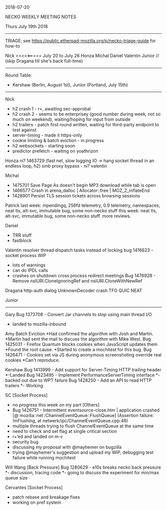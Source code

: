 2018-07-20

NECKO WEEKLY MEETING NOTES

Thurs July 19th 2018

-----------------------------------------------
TRIAGE: see https://public.etherpad-mozilla.org/p/necko-triage-guide for how-to

Nick <<<<<===== July 20 to July 26
Honza
Michal
Daniel
Valentin
Junior
//  (skip Dragana till she's back full-time)

----------------------------------------------
Round Table:

- Kershaw (Berlin, August 1st), Junior (Portland, July 15th)


----------------
Nick
- h2 crash 1 - r+, awaiting sec-approbal
- h2 crash 2 - seems to be enterprisey (good number during week, not so much on weekend), waiting/hoping for input from outside
- h2 trailers - patch first round written, waiting for third-party endpoint to test against
- server-timing - made it https-only
- cookie limiting & batch eviction - in progress
- h2 websockets - starting soon
- predictor prefetch - waiting on yoathrizon

Honza
ni? 1463729 (fast net, slow logging IO -> hang socket thread in an endless loop, h2)
smb proxy bypass - ni? valentin

Michal
 - 1475701 Save Page As doesn't begin MP3 download while tab is open
 - 1466577 Crash in arena_dalloc | Allocator<T>::free | MOZ_Z_inflateEnd
 - 1428901 Persist TLS session tickets across browsing sessions

Patrick
  last week: mpendingq, 256fd telemetry, 0.9 telemetry, namespaces, neat tls, alt-svc, immutable bug, some non-necko stuff
  this week: neat tls, alt-svc, immutable bug, some non-necko stuff. more reviews.

Daniel
 - TRR stuff
 - fastblock

Valentin
resolver thread dispatch tasks instead of locking
bug 1416623 - socket process WIP
  - lots of warnings
  - can do IPDL calls
  - crashes on shutdown
cross process redirect meetings
Bug 1476928 - Remove nsIURI.CloneIgnoringRef and nsIURI.CloneWithNewRef

Dragana
http-auth dialog
UnknownDecoder crash
TFO
QUIC
NEAT

Junior


-----------
Gary
Bug 1373708 - Convert Jar channels to stop using main thread I/O
- landed to mozilla-inbound

Amy
Batch Eviction
*Had confirmed the algorithm with Josh and Martin.
*Martin had sent the mail to discuss the algorithm with Mike West.
Bug 1425031 - Firefox Quantum blocks cookies when JavaScript updates them
*Found the root cause.
*Started to create a mochitest for this bug.
Bug 1426471 - Cookies set via JS during anonymous screenshoting override real cookies
*Can't reproduce.

Kershaw
Bug 1413999 - Add support for Server-Timing HTTP trailing header
*-Landed
Bug 1423495 - Implement PerformanceServerTiming interface
*- backed out due to WPT failure
Bug 1428250 - Add an API to read HTTP trailers
*- Working

SC
[Socket Process]
- no progress this week on my part
[Others]
- Bug 1426751 - Intermittent eventsource-close.htm | application crashed [@ mozilla::net::ChannelEventQueue::FlushQueue] (Assertion failure: !mFlushing, at netwerk/ipc/ChannelEventQueue.cpp:46)
 - multiple threads trying to flush ChannelEventQueue at the same time
 - need to check and set flag at single critical section
 - r+’ed and landed on m-c
- security bug
 - discussing my proposal with @mayhemer on bugzilla
 - trying @mayhemer's suggestion and upload my WIP, debugging test failure while running mochitest 
 
 Will Wang
[Back Pressure]
Bug 1280629 - e10s breaks necko back pressure
*- discussion, tracing code
*- going to discuss the experiment for min/max queue size

Cervantes
[Socket Process]
- patch rebase and breakage fixes
- working on pref system
